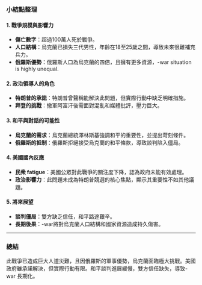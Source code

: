 ### 小結點整理

#### 1. 戰爭規模與影響力
- **傷亡數字**：超過100萬人死於戰爭。
- **人口結構**：烏克蘭已損失三代男性，年齡在18至25歲之間，導致未來很難補充兵力。
- **俄羅斯優勢**：俄羅斯人口為烏克蘭的四倍，且擁有更多資源，-war situation is highly unequal.

#### 2. 政治領導人的角色
- **特朗普的承諾**：特朗普曾聲稱能解決此問題，但實際行動中缺乏明確措施。
- **拜登的挑戰**：撤軍阿富汗後需面對混亂和媒體批評，壓力巨大。

#### 3. 和平與對話的可能性
- **烏克蘭的需求**：烏克蘭總統澤林斯基強調和平的重要性，並提出苛刻條件。
- **俄羅斯的抵制**：俄羅斯拒絕接受烏克蘭的和平條款，導致談判陷入僵局。

#### 4. 美國國內反應
- **民衆 fatigue**：美國公眾對此戰爭的關注度下降，認為政府未能有效處理。
- **政治影響力**：此問題未成為特朗普競選的核心焦點，顯示其重要性不如其他議題。

#### 5. 將來展望
- **談判僵局**：雙方缺乏信任，和平路途艱辛。
- **長期後果**：-war將對烏克蘭人口結構和國家資源造成持久傷害。

---

### 總結
此戰爭已造成巨大人道災難，且因俄羅斯的軍事優勢，烏克蘭面臨極大挑戰。美國政府雖承諾解決，但實際行動有限。和平談判進展緩慢，雙方信任缺失，導致-war 長期化。